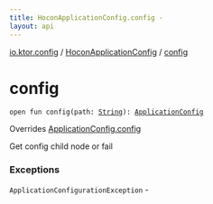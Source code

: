 ```yaml
---
title: HoconApplicationConfig.config - 
layout: api
---
```


<div class='api-docs-breadcrumbs'><a href="../index.html">io.ktor.config</a> / <a href="index.html">HoconApplicationConfig</a> / <a href="./config.html">config</a></div>

# config

<div class="signature"><code><span class="keyword">open</span> <span class="keyword">fun </span><span class="identifier">config</span><span class="symbol">(</span><span class="parameterName" id="io.ktor.config.HoconApplicationConfig$config(kotlin.String)/path">path</span><span class="symbol">:</span>&nbsp;<a href="https://kotlinlang.org/api/latest/jvm/stdlib/kotlin/-string/index.html"><span class="identifier">String</span></a><span class="symbol">)</span><span class="symbol">: </span><a href="../-application-config/index.html"><span class="identifier">ApplicationConfig</span></a></code></div>

Overrides <a href="../-application-config/config.html">ApplicationConfig.config</a>

Get config child node or fail

### Exceptions

<code>ApplicationConfigurationException</code> - 